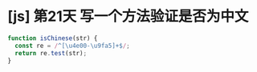 # [js] 第21天 写一个方法验证是否为中文

``` javascript
function isChinese(str) {
  const re = /^[\u4e00-\u9fa5]+$/;
  return re.test(str);
}
```

